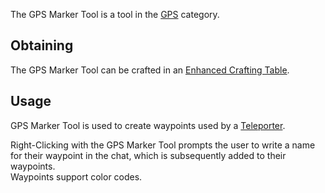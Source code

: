 The GPS Marker Tool is a tool in the [GPS](https://github.com/Slimefun/Slimefun4/wiki/GPS) category.

## Obtaining
The GPS Marker Tool can be crafted in an [Enhanced Crafting Table](https://github.com/Slimefun/Slimefun4/wiki/Enhanced-Crafting-Table).

## Usage
GPS Marker Tool is used to create waypoints used by a [Teleporter](https://github.com/Slimefun/Slimefun4/wiki/Teleporter).

Right-Clicking with the GPS Marker Tool prompts the user to write a name for their waypoint in the chat, which is subsequently added to their waypoints. </br> Waypoints support color codes.
